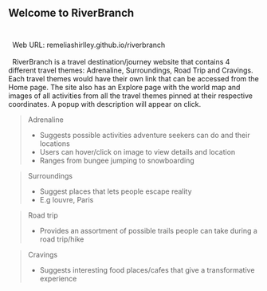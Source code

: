 ## Welcome to RiverBranch <br />  <br />  
 
Web URL: remeliashirlley.github.io/riverbranch <br />  
 
RiverBranch is a travel destination/journey website that contains 4 different travel themes: Adrenaline, Surroundings, Road Trip and Cravings. Each travel themes would have their own link that can be accessed from the Home page. The site also has an Explore page with the world map and
images of all activities from all the travel themes pinned at their respective coordinates. A popup 
with description will appear on click. <br />  

> Adrenaline
> - Suggests possible activities adventure seekers can do and their locations
> - Users can hover/click on image to view details and location
> - Ranges from bungee jumping to snowboarding

> Surroundings
> - Suggest places that lets people escape reality
> - E.g louvre, Paris

> Road trip
> - Provides an assortment of possible trails people can take during a road trip/hike
	
> Cravings
> - Suggests interesting food places/cafes that give a transformative experience

